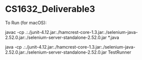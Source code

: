 # CS1632_Deliverable3

To Run (for macOS):

javac -cp .:./junit-4.12.jar:./hamcrest-core-1.3.jar:./selenium-java-2.52.0.jar:./selenium-server-standalone-2.52.0.jar *.java

java -cp .:./junit-4.12.jar:./hamcrest-core-1.3.jar:./selenium-java-2.52.0.jar:./selenium-server-standalone-2.52.0.jar TestRunner
